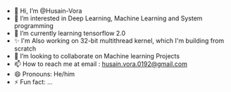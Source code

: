 - 👋 Hi, I’m @Husain-Vora
- 👀 I’m interested in Deep Learning, Machine Learning and System programming
- 🌱 I’m currently learning tensorflow 2.0
- ✨ I'm Also working on 32-bit multithread kernel, which I'm building from scratch
- 💞️ I’m looking to collaborate on Machine learning Projects 
- 📫 How to reach me at email : husain.vora.0192@gmail.com
- 😄 Pronouns: He/him
- ⚡ Fun fact: ...

<!---
Husain-Vora/Husain-Vora is a ✨ special ✨ repository because its `README.md` (this file) appears on your GitHub profile.
You can click the Preview link to take a look at your changes.
--->
